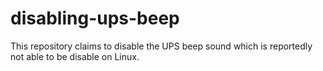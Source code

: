# disabling-ups-beep
This repository claims to disable the UPS beep sound which is reportedly not able to be disable on Linux.
